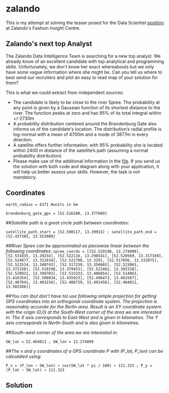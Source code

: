 zalando
=======

This is my attempt at solving the teaser posed for the Data Scientist [position](https://tech.zalando.com/jobs/data/65946-senior-data-scientist-m-f/?gh_jid=65946) at Zalando's Fashion Insight Centre.

Zalando's next top Analyst
--------------------------

The Zalando Data Intelligence Team is searching for a new top analyst. We already know of an excellent candidate with top analytical and programming skills. Unfortunately, we don't know her exact whereabouts but we only have some vague information where she might be. Can you tell us where to best send our recruiters and plot an easy to read map of your solution for them?

This is what we could extract from independent sources:

  * The candidate is likely to be close to the river Spree. The probability at any point is given by a Gaussian function of its shortest distance to the river. The function peaks at zero and has 95% of its total integral within +/-2730m
  *  A probability distribution centered around the Brandenburg Gate also informs us of the candidate's location. The distribution’s radial profile is log-normal with a mean of 4700m and a mode of 3877m in every direction.
  * A satellite offers further information: with 95% probability she is located within 2400 m distance of the satellite’s path (assuming a normal probability distribution)
  * Please make use of the additional information in the [file](http://bit.ly/19fdgVa). If you send us the solution with both code and diagram along with your application, it will help us better assess your skills. However, the task is not mandatory.


Coordinates
-----------

`earth_radius = 6371 #units in km`

`brandenburg_gate_gps = [52.516288, 13.377689]`

_##Satellite path is a great circle path between coordinates:_

`satellite_path_start = [52.590117, 13.39915] ; satellite_path_end = [52.437385, 13.553989]`

_##River Spree can be approximated as piecewise linear between the following coordinates:_
`spree_coords = [[52.529198, 13.274099], [52.531835, 13.29234], [52.522116, 13.298541], [52.520569, 13.317349],
                [52.524877, 13.322434], [52.522788, 13.329], [52.517056, 13.332075], [52.522514, 13.340743],
                [52.517239, 13.356665], [52.523063, 13.372158], [52.519198, 13.379453], [52.522462, 13.392328],
                [52.520921, 13.399703], [52.515333, 13.406054], [52.514863, 13.416354], [52.506034, 13.435923],
                [52.496473, 13.461587], [52.487641, 13.483216], [52.488739, 13.491456], [52.464011, 13.503386]]`

_##You can (but don’t have to) use following simple projection for getting GPS coordinates into an orthogonal coordinate system. The projection is reasonably accurate for the Berlin area. Result is an XY coordinate system with the origin (0,0) at the South-West corner of the area we are interested in. The X axis corresponds to East-West and is given in kilometres. The Y axis corresponds to North-South and is also given in kilometres._

_##South-west corner of the area we are interested in:_

`SW_lat = 52.464011 ; SW_lon = 13.274099`

_##The x and y coordinates of a GPS coordinate P with (P_lat, P_lon) can be calculated using:_

`P_x = (P_lon − SW_lon) ∗ cos(SW_lat * pi / 180) ∗ 111.323 ; P_y = (P_lat − SW_lat) ∗ 111.323`


Solution
--------
